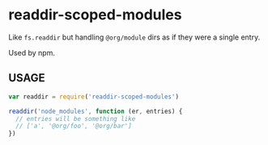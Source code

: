 # readdir-scoped-modules

Like `fs.readdir` but handling `@org/module` dirs as if they were
a single entry.

Used by npm.


































<extoc></extoc>

## USAGE

```javascript
var readdir = require('readdir-scoped-modules')

readdir('node_modules', function (er, entries) {
  // entries will be something like
  // ['a', '@org/foo', '@org/bar']
})
```
